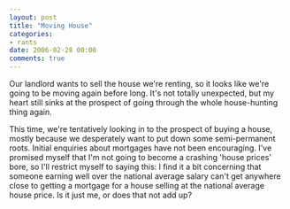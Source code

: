 ```yaml
---
layout: post
title: "Moving House"
categories:
- rants
date: 2006-02-28 00:00
comments: true
---
```


<p>Our landlord wants to sell the house we're renting, so it looks like we're going to be moving again before long. It's not totally unexpected, but my heart still sinks at the prospect of going through the whole house-hunting thing again.</p>

<p>This time, we're tentatively looking in to the prospect of buying a house, mostly because we desperately want to put down some semi-permanent roots. Initial enquiries about mortgages have not been encouraging. I've promised myself that I'm not going to become a crashing 'house prices' bore, so I'll restrict myself to saying this: I find it a bit concerning that someone earning well over the national average salary can't get anywhere close to getting a mortgage for a house selling at the national average house price. Is it just me, or does that not add up?</p>



